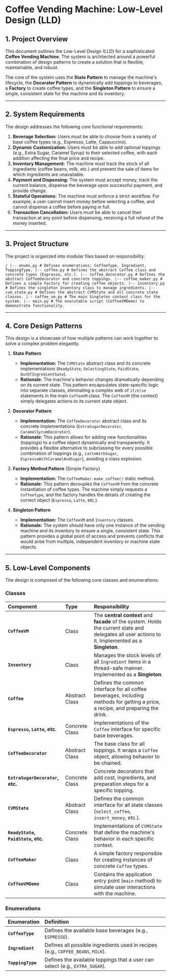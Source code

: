 # Coffee Vending Machine: Low-Level Design (LLD)

## 1. Project Overview

This document outlines the Low-Level Design (LLD) for a sophisticated **Coffee Vending Machine**. The system is architected around a powerful combination of design patterns to create a solution that is flexible, maintainable, and robust.

The core of the system uses the **State Pattern** to manage the machine's lifecycle, the **Decorator Pattern** to dynamically add toppings to beverages, a **Factory** to create coffee types, and the **Singleton Pattern** to ensure a single, consistent state for the machine and its inventory.

---

## 2. System Requirements

The design addresses the following core functional requirements:

1.  **Beverage Selection:** Users must be able to choose from a variety of base coffee types (e.g., Espresso, Latte, Cappuccino).
2.  **Dynamic Customization:** Users must be able to add optional toppings (e.g., Extra Sugar, Caramel Syrup) to their selected coffee, with each addition affecting the final price and recipe.
3.  **Inventory Management:** The machine must track the stock of all ingredients (coffee beans, milk, etc.) and prevent the sale of items for which ingredients are unavailable.
4.  **Payment and Dispensing:** The system must accept money, track the current balance, dispense the beverage upon successful payment, and provide change.
5.  **Stateful Operations:** The machine must enforce a strict workflow. For example, a user cannot insert money before selecting a coffee, and cannot dispense a coffee before paying in full.
6.  **Transaction Cancellation:** Users must be able to cancel their transaction at any point before dispensing, receiving a full refund of the money inserted.

---

## 3. Project Structure

The project is organized into modular files based on responsibility:

```
/ |-- enums.py # Defines enumerations: CoffeeType, Ingredient, ToppingType. |-- coffee.py # Defines the abstract Coffee class and concrete types (Espresso, etc.). |-- coffee_decorator.py # Defines the abstract CoffeeDecorator and concrete toppings. |-- coffee_maker.py # Defines a simple Factory for creating coffee objects. |-- inventory.py # Defines the singleton Inventory class to manage ingredients. |-- cvm_state.py # Defines the abstract CVMState and all concrete state classes. |-- coffee_vm.py # The main Singleton context class for the system. |-- main.py # The executable script (CoffeeVMDemo) to demonstrate functionality.
```

---

## 4. Core Design Patterns

This design is a showcase of how multiple patterns can work together to solve a complex problem elegantly.

1.  **State Pattern**

    - **Implementation:** The `CVMState` abstract class and its concrete implementations (`ReadyState`, `SelectingState`, `PaidState`, `OutOfIngredientSate`).
    - **Rationale:** The machine's behavior changes dramatically depending on its current state. This pattern encapsulates state-specific logic into separate classes, eliminating a complex web of `if/else` statements in the main `CoffeeVM` class. The `CoffeeVM` (the context) simply delegates actions to its current state object.

2.  **Decorator Pattern**

    - **Implementation:** The `CoffeeDecorator` abstract class and its concrete implementations (`ExtraSugarDecorator`, `CaramelSyrumDecorator`).
    - **Rationale:** This pattern allows for adding new functionalities (toppings) to a coffee object dynamically and transparently. It provides a flexible alternative to subclassing for every possible combination of toppings (e.g., `LatteWithSugar`, `EspressoWithCaramelAndSugar`), avoiding a class explosion.

3.  **Factory Method Pattern** (Simple Factory)

    - **Implementation:** The `CoffeeMaker.make_coffee()` static method.
    - **Rationale:** This pattern decouples the `CoffeeVM` from the concrete instantiation of coffee types. The machine simply requests a `CoffeeType`, and the factory handles the details of creating the correct object (`Espresso`, `Latte`, etc.).

4.  **Singleton Pattern**
    - **Implementation:** The `CoffeeVM` and `Inventory` classes.
    - **Rationale:** The system should have only one instance of the vending machine and its inventory to ensure a single, consistent state. This pattern provides a global point of access and prevents conflicts that would arise from multiple, independent inventory or machine state objects.

---

## 5. Low-Level Components

The design is composed of the following core classes and enumerations:

### Classes

| Component                           | Type           | Responsibility                                                                                                                                      |
| :---------------------------------- | :------------- | :-------------------------------------------------------------------------------------------------------------------------------------------------- |
| **`CoffeeVM`**                      | Class          | The **central context** and **facade** of the system. Holds the current state and delegates all user actions to it. Implemented as a **Singleton**. |
| **`Inventory`**                     | Class          | Manages the stock levels of all `Ingredient` items in a thread-safe manner. Implemented as a **Singleton**.                                         |
| **`Coffee`**                        | Abstract Class | Defines the common interface for all coffee beverages, including methods for getting a price, a recipe, and preparing the drink.                    |
| **`Espresso`, `Latte`, etc.**       | Concrete Class | Implementations of the `Coffee` interface for specific base beverages.                                                                              |
| **`CoffeeDecorator`**               | Abstract Class | The base class for all toppings. It wraps a `Coffee` object, allowing behavior to be chained.                                                       |
| **`ExtraSugarDecorator`, etc.**     | Concrete Class | Concrete decorators that add cost, ingredients, and preparation steps for a specific topping.                                                       |
| **`CVMState`**                      | Abstract Class | Defines the common interface for all state classes (`select_coffee`, `insert_money`, etc.).                                                         |
| **`ReadyState`, `PaidState`, etc.** | Concrete Class | Implementations of `CVMState` that define the machine's behavior in each specific context.                                                          |
| **`CoffeeMaker`**                   | Class          | A simple factory responsible for creating instances of concrete `Coffee` types.                                                                     |
| **`CoffeeVMDemo`**                  | Class          | Contains the application entry point (`main` method) to simulate user interactions with the machine.                                                |

### Enumerations

| Enumeration       | Definition                                                                       |
| :---------------- | :------------------------------------------------------------------------------- |
| **`CoffeeType`**  | Defines the available base beverages (e.g., `ESPRESSO`).                         |
| **`Ingredient`**  | Defines all possible ingredients used in recipes (e.g., `COFFEE_BEANS`, `MILK`). |
| **`ToppingType`** | Defines the available toppings that a user can select (e.g., `EXTRA_SUGAR`).     |

